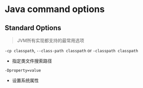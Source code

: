 # Java command options

## Standard Options

> JVM所有实现都支持的最常用选项

`-cp classpath`, `--class-path classpath` or  `-classpath classpath`

- 指定类文件搜索路径

`-Dproperty=value`

- 设置系统属性
